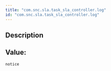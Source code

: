 ```yaml
---
title: "com.snc.sla.task_sla_controller.log"
id: "com.snc.sla.task_sla_controller.log"
---
```

## Description



## Value: 
```
notice
```